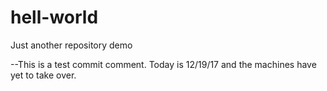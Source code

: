 # hell-world
Just another repository demo

--This is a test commit comment. Today is 12/19/17 and the machines have yet to take over. 
